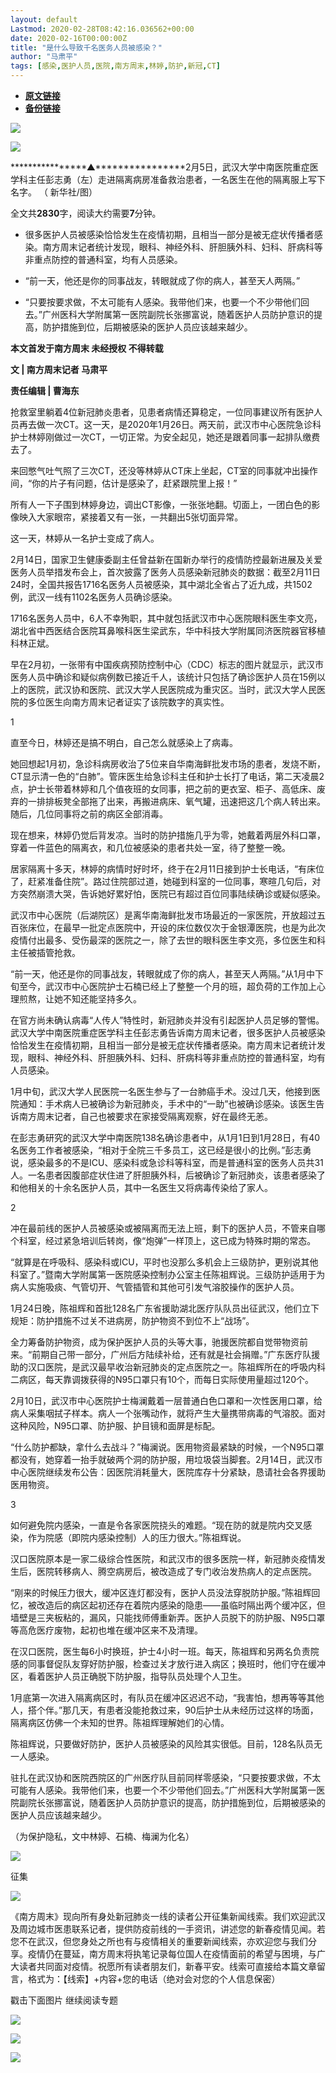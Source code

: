 ```yaml
---
layout: default
Lastmod: 2020-02-28T08:42:16.036562+00:00
date: 2020-02-16T00:00:00Z
title: "是什么导致千名医务人员被感染？"
author: "马肃平"
tags: [感染,医护人员,医院,南方周末,林婷,防护,新冠,CT]
---
```


* [**原文链接**](http://mp.weixin.qq.com/s?__biz=Njk5MTE1&mid=2652403996&idx=1&sn=e76d0e84924e5d7285a6ae8a639bd29f&chksm=33d9849804ae0d8e4dc3e4bb58f5527bc086f8b0b97858f85f36243278dd184aba93cd19fc78#rd)
* [**备份链接**](http://archive.is/OAgtA)


[![](/images/post/8a9380d1c9d44a084a45f1876dbc4564.jpg)](http://nfh5.sualyee.com/v3/idea/7tCGBrb5)

![](/images/post/508bd02dd70aec731c4100e19ecb1f24.jpg)

****************▲****************2月5日，武汉大学中南医院重症医学科主任彭志勇（左）走进隔离病房准备救治患者，一名医生在他的隔离服上写下名字。 （ 新华社/图）  

  

全文共**2830**字，阅读大约需要**7**分钟。

  

*   很多医护人员被感染恰恰发生在疫情初期，且相当一部分是被无症状传播者感染。南方周末记者统计发现，眼科、神经外科、肝胆胰外科、妇科、肝病科等非重点防控的普通科室，均有人员感染。
    

*   “前一天，他还是你的同事战友，转眼就成了你的病人，甚至天人两隔。”
    

*   “只要按要求做，不太可能有人感染。我带他们来，也要一个不少带他们回去。”广州医科大学附属第一医院副院长张挪富说，随着医护人员防护意识的提高，防护措施到位，后期被感染的医护人员应该越来越少。
    
      
    

**本文首发于南方周末 未经授权 不得转载**

  

**文 | 南方周末记者 马肃平**

**责任编辑 | 曹海东**

抢救室里躺着4位新冠肺炎患者，见患者病情还算稳定，一位同事建议所有医护人员再去做一次CT。这一天，是2020年1月26日。两天前，武汉市中心医院急诊科护士林婷刚做过一次CT，一切正常。为安全起见，她还是跟着同事一起排队缴费去了。

  

来回憋气吐气照了三次CT，还没等林婷从CT床上坐起，CT室的同事就冲出操作间，“你的片子有问题，估计是感染了，赶紧跟院里上报！”

  

所有人一下子围到林婷身边，调出CT影像，一张张地翻。切面上，一团白色的影像映入大家眼帘，紧接着又有一张，一共翻出5张切面异常。

  

这一天，林婷从一名护士变成了病人。

  

2月14日，国家卫生健康委副主任曾益新在国新办举行的疫情防控最新进展及关爱医务人员举措发布会上，首次披露了医务人员感染新冠肺炎的数据：截至2月11日24时，全国共报告1716名医务人员被感染，其中湖北全省占了近九成，共1502例，武汉一线有1102名医务人员确诊感染。

  

1716名医务人员中，6人不幸殉职，其中就包括武汉市中心医院眼科医生李文亮，湖北省中西医结合医院耳鼻喉科医生梁武东，华中科技大学附属同济医院器官移植科林正斌。

  

早在2月初，一张带有中国疾病预防控制中心（CDC）标志的图片就显示，武汉市医务人员中确诊和疑似病例数已接近千人，该统计只包括了确诊医护人员在15例以上的医院，武汉协和医院、武汉大学人民医院成为重灾区。当时，武汉大学人民医院的多位医生向南方周末记者证实了该院数字的真实性。

1

  

直至今日，林婷还是搞不明白，自己怎么就感染上了病毒。

  

她回想起1月初，急诊科病房收治了5位来自华南海鲜批发市场的患者，发烧不断，CT显示清一色的“白肺”。管床医生给急诊科主任和护士长打了电话，第二天凌晨2点，护士长带着林婷和几个值夜班的女同事，把之前的更衣室、柜子、高低床、废弃的一排排板凳全部拖了出来，再搬进病床、氧气罐，迅速把这几个病人转出来。随后，几位同事将之前的病区全部消毒。

  

现在想来，林婷仍觉后背发凉。当时的防护措施几乎为零，她戴着两层外科口罩，穿着一件蓝色的隔离衣，和几位被感染的患者共处一室，待了整整一晚。

  

居家隔离十多天，林婷的病情时好时坏，终于在2月11日接到护士长电话，“有床位了，赶紧准备住院”。路过住院部过道，她碰到科室的一位同事，寒暄几句后，对方突然崩溃大哭，告诉她好累好怕，医院已有超过百位同事陆续确诊或疑似感染。

  

武汉市中心医院（后湖院区）是离华南海鲜批发市场最近的一家医院，开放超过五百张床位，在最早一批定点医院中，开设的床位数仅次于金银潭医院，也是为此次疫情付出最多、受伤最深的医院之一，除了去世的眼科医生李文亮，多位医生和科主任被插管抢救。

  

“前一天，他还是你的同事战友，转眼就成了你的病人，甚至天人两隔。”从1月中下旬至今，武汉市中心医院护士石楠已经上了整整一个月的班，超负荷的工作加上心理煎熬，让她不知还能坚持多久。

  

在官方尚未确认病毒“人传人”特性时，新冠肺炎并没有引起医护人员足够的警惕。武汉大学中南医院重症医学科主任彭志勇告诉南方周末记者，很多医护人员被感染恰恰发生在疫情初期，且相当一部分是被无症状传播者感染。南方周末记者统计发现，眼科、神经外科、肝胆胰外科、妇科、肝病科等非重点防控的普通科室，均有人员感染。

  

1月中旬，武汉大学人民医院一名医生参与了一台肺癌手术。没过几天，他接到医院通知：手术病人已被确诊为新冠肺炎，手术中的“一助”也被确诊感染。该医生告诉南方周末记者，自己也被要求在家接受隔离观察，好在最终无恙。

  

在彭志勇研究的武汉大学中南医院138名确诊患者中，从1月1日到1月28日，有40名医务工作者被感染，“相对于全院三千多员工，这已经是很小的比例。”彭志勇说，感染最多的不是ICU、感染科或急诊科等科室，而是普通科室的医务人员共31人。一名患者因腹部症状住进了肝胆胰外科，后被确诊了新冠肺炎，该患者感染了和他相关的十余名医护人员，其中一名医生又将病毒传染给了家人。

  

2

  

冲在最前线的医护人员被感染或被隔离而无法上班，剩下的医护人员，不管来自哪个科室，经过紧急培训后转岗，像“炮弹”一样顶上，这已成为特殊时期的常态。

  

“就算是在呼吸科、感染科或ICU，平时也没那么多机会上三级防护，更别说其他科室了。”暨南大学附属第一医院感染控制办公室主任陈祖辉说。三级防护适用于为病人实施吸痰、气管切开、气管插管和其他可引发气溶胶操作的医护人员。

  

1月24日晚，陈祖辉和首批128名广东省援助湖北医疗队队员出征武汉，他们立下规矩：防护措施不过关不进病房，防护物资不到位不上“战场”。

  

全力筹备防护物资，成为保护医护人员的头等大事，驰援医院都自觉带物资前来。“前期自己带一部分，广州后方陆续补给，还有就是社会捐赠。”广东医疗队援助的汉口医院，是武汉最早收治新冠肺炎的定点医院之一。陈祖辉所在的呼吸内科二病区，每天靠调拨获得的N95口罩只有10个，而每日实际使用量超过120个。

  

2月10日，武汉市中心医院护士梅澜戴着一层普通白色口罩和一次性医用口罩，给病人采集咽拭子样本。病人一个张嘴动作，就将产生大量携带病毒的气溶胶。面对这种风险，N95口罩、防护服、护目镜和面屏是标配。

  

“什么防护都缺，拿什么去战斗？”梅澜说。医用物资最紧缺的时候，一个N95口罩都没有，她穿着一抬手就破两个洞的防护服，用垃圾袋当脚套。2月14日，武汉市中心医院继续发布公告：因医院消耗量大，医院库存十分紧缺，恳请社会各界援助医用物资。

  

3

  

如何避免院内感染，一直是令各家医院挠头的难题。“现在防的就是院内交叉感染，作为院感（即院内感染控制）人的压力很大。”陈祖辉说。

  

汉口医院原本是一家二级综合性医院，和武汉市的很多医院一样，新冠肺炎疫情发生后，医院转移病人、腾空病房后，被改造成了专门收治发热病人的定点医院。

  

“刚来的时候压力很大，缓冲区连灯都没有，医护人员没法穿脱防护服。”陈祖辉回忆，被改造后的病区起初还存在着院内感染的隐患——虽临时隔出两个缓冲区，但墙壁是三夹板粘的，漏风，只能找师傅重新弄。医护人员脱下的防护服、N95口罩等高危医疗废物，起初也堆在缓冲区来不及清理。

  

在汉口医院，医生每6小时换班，护士4小时一班。每天，陈祖辉和另两名负责院感的同事督促队友穿好防护服，检查过关才放行进入病区；换班时，他们守在缓冲区，看着医护人员正确脱下防护服，指导队员处理个人卫生。

  

1月底第一次进入隔离病区时，有队员在缓冲区迟迟不动，“我害怕，想再等等其他人，搭个伴。”那几天，有患者没能抢救过来，90后护士从未经历过这样的场面，隔离病区仿佛一个未知的世界。陈祖辉理解她们的心情。

  

陈祖辉说，只要做好防护，医护人员被感染的风险其实很低。目前，128名队员无一人感染。

  

驻扎在武汉协和医院西院区的广州医疗队目前同样零感染，“只要按要求做，不太可能有人感染。我带他们来，也要一个不少带他们回去。”广州医科大学附属第一医院副院长张挪富说，随着医护人员防护意识的提高，防护措施到位，后期被感染的医护人员应该越来越少。

  

（为保护隐私，文中林婷、石楠、梅澜为化名）

  

![](/images/post/458f0f5b0676eb7f1a31039be5e9fa15.jpg)

征集

  

![](/images/post/6c682736f28f926572665e56db3af054.jpg)

《南方周末》现向所有身处新冠肺炎一线的读者公开征集新闻线索。我们欢迎武汉及周边城市医患联系记者，提供防疫前线的一手资讯，讲述您的新春疫情见闻。若您不在武汉，但您身处之所也有与疫情相关的重要新闻线索，亦欢迎您与我们分享。疫情仍在蔓延，南方周末将执笔记录每位国人在疫情面前的希望与困境，与广大读者共同面对疫情。祝愿所有读者朋友们，新春平安。线索可直接给本篇文章留言，格式为：【线索】+内容+您的电话（绝对会对您的个人信息保密）

  

  

戳击下面图片 继续阅读专题  

[![](/images/post/4c1172650cff0479d61ef672e19bb2d4.jpg)](http://www.infzm.com/content/174984?from=nfzmwx)

  

![](/images/post/199619e2636ae24ac70fc2cc00baaa25.jpg)  

[![](/images/post/ffb43c3a6cd93a5f14a2c9d7206ad9c7.jpg)](http://www.infzm.com/contents/176398)

